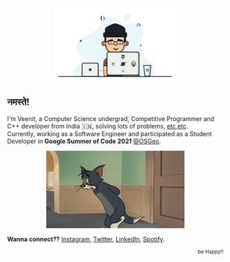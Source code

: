 <p align="center">
  <a href="https://veenits123.github.io/">
    <img src="programmer.gif" alt="Veenit" height="180"/>
  </a>
</p>

## नमस्ते!

I'm Veenit, a Computer Science undergrad, Competitive Programmer and C++ developer from India :india:, solving lots of problems, [etc etc](https://veenits123.github.io/).<br>
Currently, working as a Software Engineer and participated as a Student Developer in **Google Summer of Code 2021** [@OSGeo](https://github.com/OSGeo).

<p align="center">
    <img src="tom.gif" alt="Veenit" height="180"/>
  </a>
</p>

**Wanna connect??** [Instagram](https://www.instagram.com/veenit._.singh123/), [Twitter](https://twitter.com/vee_nits123), [LinkedIn](https://linkedin.com/in/vee_nits123), [Spotify](https://open.spotify.com/user/ovs6jeqqwthcd1wjcmvmv0cnlpk).
<br>
<p align="right">
  <sup>be Happy!!</sup>
</p>
